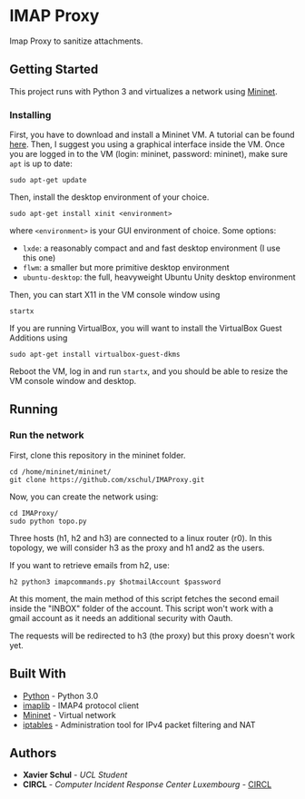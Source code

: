 # IMAP Proxy

Imap Proxy to sanitize attachments.

## Getting Started

This project runs with Python 3 and virtualizes a network using [Mininet](http://mininet.org/). 

### Installing

First, you have to download and install a Mininet VM. A tutorial can be found [here](http://mininet.org/download/#option-1-mininet-vm-installation-easy-recommended). Then, I suggest you using a graphical interface inside the VM. Once you are logged in to the VM (login: mininet, password: mininet), make sure ```apt``` is up to date:

```
sudo apt-get update
```

Then, install the desktop environment of your choice.

```
sudo apt-get install xinit <environment>
```

where `<environment>` is your GUI environment of choice. Some options:

* `lxde`: a reasonably compact and and fast desktop environment (I use this one)
* `flwm`: a smaller but more primitive desktop environment
* `ubuntu-desktop`: the full, heavyweight Ubuntu Unity desktop environment

Then, you can start X11 in the VM console window using

```
startx
```

If you are running VirtualBox, you will want to install the VirtualBox Guest Additions using

```
sudo apt-get install virtualbox-guest-dkms
```

Reboot the VM, log in and run `startx`, and you should be able to resize the VM console window and desktop.

## Running

### Run the network

First, clone this repository in the mininet folder.

```
cd /home/mininet/mininet/
git clone https://github.com/xschul/IMAProxy.git
```

Now, you can create the network using:

```
cd IMAProxy/
sudo python topo.py
```

Three hosts (h1, h2 and h3) are connected to a linux router (r0). In this topology, we will consider h3 as the proxy and h1 and2 as the users.

If you want to retrieve emails from h2, use:

```
h2 python3 imapcommands.py $hotmailAccount $password
```

At this moment, the main method of this script fetches the second email inside the "INBOX" folder of the account. This script won't work with a gmail account as it needs an additional security with Oauth.

The requests will be redirected to h3 (the proxy) but this proxy doesn't work yet.

## Built With

* [Python](https://www.python.org/download/releases/3.0/) - Python 3.0
* [imaplib](https://docs.python.org/2/library/imaplib.html) - IMAP4 protocol client
* [Mininet](https://http://mininet.org/) - Virtual network
* [iptables](http://ipset.netfilter.org/iptables.man.html) - Administration tool for IPv4 packet filtering and NAT   

## Authors

* **Xavier Schul** - *UCL Student*
* **CIRCL** - *Computer Incident Response Center Luxembourg* - [CIRCL](https://www.circl.lu/)

